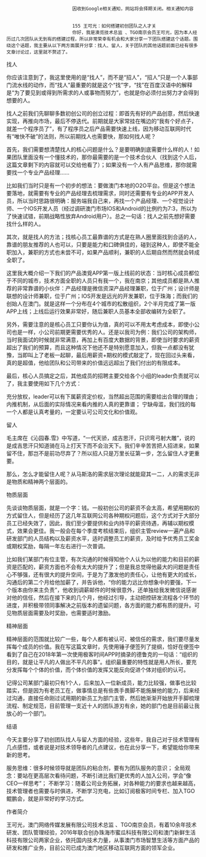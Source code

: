 
                            
                            因收到Google相关通知，网站将会择期关闭。相关通知内容
                            
                            
                            155 王可光：如何搭建初创团队之人才关
                            你好，我是澳觅技术总监 、TGO南京会员王可光，因为本人经历过几次团队从无到有的搭建过程，所以非常荣幸有机会和大家分享一下团队搭建这个话题。围绕这个话题，我主要从以下两方面展开分享：找人、留人，关于团队的其他话题前面已经有很多文章讨论过，这里就不赘述了。

找人

你应该注意到了，我这里使用的是“找人”，而不是“招人”，“招人”只是一个人事部门流水线的动作，而“找人”最重要的就是这个“找”字，“找”在百度汉语中的解释是“为了要见到或得到所需求的人或事物而努力”，也就是你必须付出努力才会得到想要的人。

找人之前我们先聊聊多数初创公司的创立过程：即首先有好的产品创意，然后快速实现，再推向市场，最后不停迭代。前期就是大家常挂在嘴边的“我有个好点子，就差一个程序员了”，有了程序员之后产品需要快速上线，因为移动互联网时代有“唯快不破”的法则，所以前期找人也需要快，那如何找人呢？

首先，我们需要想清楚找人的核心问题是什么？是要明确到底需要什么样的人！如果团队里面没有一个懂技术的，那你最需要的是一个技术合伙人（找到这个人后，这篇文章剩下的内容就可以交给他看了）；如果没有一个人有产品思维，那你就需要找一个专业产品经理……

比如我们当时只是有一个初步的想法：要做澳门本地的O2O平台。但是这个想法要落地，就需要有专业的产品经理去梳理需求，同时还需要有专业的APP开发人员，所以当时思路很明确：服务端我自己来，再找一个产品经理、一个视觉设计师、一个IOS开发人员（经过调研澳门市场IOS和Android的比例约为7:3，所以为了快速试错，前期战略性放弃Android用户）。总之一句话：找人之前先想好需要找什么样的人。

其次，就是找人的方法；找核心员工最靠谱的方式是在熟人圈里面找到合适的人，靠谱的朋友推荐的人也可以，只要是能力和口碑俱佳的，碰到这种人，即使不能全职加入，兼职的方式也未尝不可，如果产品顺利，兼职的人后期自然而然就会转成全职了。

这里我大概介绍一下我们的产品澳覓APP第一版上线前的状态：当时核心成员都位于不同的城市，技术方面全职的人员只有我一个，我在南京；其他成员都是熟人推荐的非常靠谱的小伙伴：产品经理是微信资深产品经理兼职，位于广州；设计师是联想的设计师兼职，位于广州；IOS开发是远光的开发兼职，位于珠海；而我们的创始人在澳门。就是这样一个分布在4个城市的松散组织，2个半月完成了第一版APP上线；上线后运行效果非常好，随后兼职人员基本全部收编转为全职了。

另外，需要注意的是核心员工只要你认为值，真的可以不用太考虑成本，即使小公司也是一样，小公司前期更需要优秀的人。还是以我司为例：我们公司的架构师，当时我面试的时候就非常满意，再加上有百度大数据的背景，即使当时要求的薪资超出了我们的预算，而且这种情况下他还不是特别愿意加入，但我一点都没有犹豫，当即叫上了老板一起聊，最后用薪资+期权的模式敲定了，现在回过头来看，真的是超值，他给团队和公司带来的价值远远超出了我们付出的有限成本。

最后，核心人员搞定之后，其他成员的招聘主要交给各个小组的leader负责就可以了，我主要使用如下几个方式：


充分放权，leader可以有下属薪资定价权，当然超出范围的需要给出合理的理由；
内推机制，从后面的实际情况来看内推的人真的更靠谱；
宁缺毋滥，我们找的每一个人都是认真考量的，一定要认可公司文化和价值观。


留人

毛主席在《沁园春.雪》中写道，“一代天骄，成吉思汗，只识弯弓射大雕”，说的是成吉思汗只知道骑在马上打天下而不会治天下。我们辛辛苦苦把人招进来，如果留不住，那岂不是前功尽弃了？所以招人只是万里长征第一步，怎么留住人才更重要。

那么，怎么才能留住人呢？从马斯洛的需求层次理论就能窥其一二，人的需求无非是物质和精神两个层面的。

物质层面

先谈谈物质层面，就是一个字：钱。一般初创公司的薪资不会太高，希望用期权的方式留住人，但是经历了这几年互联网公司各种期权问题后，这个方式对于大部分员工已经失效了，因此，我们至少要提供和业内持平的薪资待遇，再辅以期权模式，效果会更佳。我一般会在每个季度考核结束后，组织主管review一遍产品和研发部门的人员结构以及薪资水平，适时调整员工的薪资，及时给予优秀员工奖金或期权奖励，每隔一年左右进行一次普调。

比如我们某部门有位主管，有次沟通的时候得知他个人认为以他的能力和目前的薪资是匹配的，薪资方面也不会有太大的提升了；但是我总觉得他最大的问题是责任心不够强，还有很大的提升空间，于是为了激发他的责任心，让他有更大的成长，沟通后的第二个月给他加薪了，并告诉他，“你的能力远比你想象中的要强，下一个版本由你来主负责”，他收到调薪邮件的时候很意外，还单独给我发微信说感谢对他的信任，然后在接下来的几个月，他经过引导，主动把控研发流程各个环节的进度，并积极带领同事解决之前版本的遗留问题，各方面的能力都有质的提升。可见物质层面需要及时奖励，也需要适时激励。

精神层面

精神层面的范围就比较广一些，每个人都有被认可、被信任的需求，我们要尽量发挥每个成员的价值。我在写这篇文章时，先使用锤子便签列了提纲，恰好在便签中看到了自己在2018年第一次使用极客时间APP时摘录的德鲁克的一句话：“组织的目的，就是让平凡的人做出不平凡的事”。组织最重要的特性就是用人所长，要充分发挥每个个体的价值，而个体价值的发挥又能反向促进个体对组织的认可。

记得公司某部门最初只有1个人，后来加入一位新成员，能力比较强，做事也比较踏实，但是因为有老员工在，做事情总是有些畏手畏脚不能施展他的能力，后来经过沟通，直接任命刚过试用期的新员工为部门主管，然后她渐渐开始放开手脚梳理流程、制定规范，目前管理一支近十人的团队游刃有余，她的部门也是目前最让我放心的一个部门。

结语

今天主要分享了初创团队找人与留人方面的经验，这些年，我自己对于技术管理有几点感悟，或者说是对技术领导者的几点建议，也在此分享一下，希望能给你带来新的思考。


服务思维：很多时候领导就是团队的粘合剂，要有为团队服务的意识；
全局观念：要站在更高层次看待问题，不断引进比我们更优秀的人加入公司，学会“像CEO一样思考”；
不断学习：随着公司业务拓展，对各种能力的要求也越来越高，技术管理者也需要与时俱进，不断学习充电，比如订阅极客时间专栏、加入TGO鲲鹏会，就是非常好的学习方式。


作者简介

王可光，澳门网络传媒发展有限公司技术总监 、TGO南京会员，有着10余年技术研发、团队管理经验，2016年联合创办珠海市蜜瓜科技有限公司和澳门新鲜生活科技有限公司两家企业，依托国内技术力量，从事澳门市场智慧生活等方面产品的研发和推广业务，目前公司已成为澳门地区移动互联网方面的领军企业。

                        
                        
                            